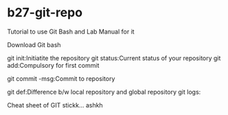 # b27-git-repo
Tutorial to use Git Bash and Lab Manual for it

Download Git bash 
									
git init:Initiatite the repository
git status:Current status of your repository
git add:Compulsory for first commit

git commit -msg:Commit to repository

git def:Difference b/w local repository and global repository
git logs:

Cheat sheet of GIT stickk...
ashkh
